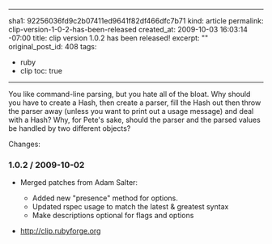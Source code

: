 ----- 
sha1: 92256036fd9c2b07411ed9641f82df466dfc7b71
kind: article
permalink: clip-version-1-0-2-has-been-released
created_at: 2009-10-03 16:03:14 -07:00
title: clip version 1.0.2 has been released!
excerpt: ""
original_post_id: 408
tags: 
- ruby
- clip
toc: true
-----
You like command-line parsing, but you hate all of the bloat. Why
should you have to create a Hash, then create a parser, fill the Hash
out then throw the parser away (unless you want to print out a usage
message) and deal with a Hash? Why, for Pete's sake, should the parser
and the parsed values be handled by two different objects?

Changes:

### 1.0.2 / 2009-10-02

* Merged patches from Adam Salter:
  * Added new "presence" method for options.
  * Updated rspec usage to match the latest & greatest syntax
  * Make descriptions optional for flags and options

* <http://clip.rubyforge.org>
